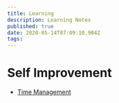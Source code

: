```yaml
---
title: Learning
description: Learning Notes
published: true
date: 2020-05-14T07:09:10.904Z
tags: 
---
```


# Self Improvement

- [Time Management](/Learn/TimeManagement)